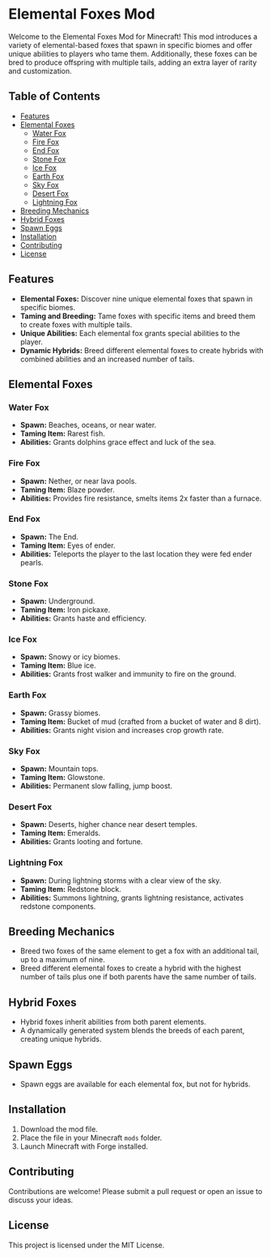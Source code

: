 # Elemental Foxes Mod

Welcome to the Elemental Foxes Mod for Minecraft! This mod introduces a variety of elemental-based foxes that spawn in specific biomes and offer unique abilities to players who tame them. Additionally, these foxes can be bred to produce offspring with multiple tails, adding an extra layer of rarity and customization.

## Table of Contents

- [Features](#features)
- [Elemental Foxes](#elemental-foxes)
  - [Water Fox](#water-fox)
  - [Fire Fox](#fire-fox)
  - [End Fox](#end-fox)
  - [Stone Fox](#stone-fox)
  - [Ice Fox](#ice-fox)
  - [Earth Fox](#earth-fox)
  - [Sky Fox](#sky-fox)
  - [Desert Fox](#desert-fox)
  - [Lightning Fox](#lightning-fox)
- [Breeding Mechanics](#breeding-mechanics)
- [Hybrid Foxes](#hybrid-foxes)
- [Spawn Eggs](#spawn-eggs)
- [Installation](#installation)
- [Contributing](#contributing)
- [License](#license)

## Features

- **Elemental Foxes:** Discover nine unique elemental foxes that spawn in specific biomes.
- **Taming and Breeding:** Tame foxes with specific items and breed them to create foxes with multiple tails.
- **Unique Abilities:** Each elemental fox grants special abilities to the player.
- **Dynamic Hybrids:** Breed different elemental foxes to create hybrids with combined abilities and an increased number of tails.

## Elemental Foxes

### Water Fox
- **Spawn:** Beaches, oceans, or near water.
- **Taming Item:** Rarest fish.
- **Abilities:** Grants dolphins grace effect and luck of the sea.

### Fire Fox
- **Spawn:** Nether, or near lava pools.
- **Taming Item:** Blaze powder.
- **Abilities:** Provides fire resistance, smelts items 2x faster than a furnace.

### End Fox
- **Spawn:** The End.
- **Taming Item:** Eyes of ender.
- **Abilities:** Teleports the player to the last location they were fed ender pearls.

### Stone Fox
- **Spawn:** Underground.
- **Taming Item:** Iron pickaxe.
- **Abilities:** Grants haste and efficiency.

### Ice Fox
- **Spawn:** Snowy or icy biomes.
- **Taming Item:** Blue ice.
- **Abilities:** Grants frost walker and immunity to fire on the ground.

### Earth Fox
- **Spawn:** Grassy biomes.
- **Taming Item:** Bucket of mud (crafted from a bucket of water and 8 dirt).
- **Abilities:** Grants night vision and increases crop growth rate.

### Sky Fox
- **Spawn:** Mountain tops.
- **Taming Item:** Glowstone.
- **Abilities:** Permanent slow falling, jump boost.

### Desert Fox
- **Spawn:** Deserts, higher chance near desert temples.
- **Taming Item:** Emeralds.
- **Abilities:** Grants looting and fortune.

### Lightning Fox
- **Spawn:** During lightning storms with a clear view of the sky.
- **Taming Item:** Redstone block.
- **Abilities:** Summons lightning, grants lightning resistance, activates redstone components.

## Breeding Mechanics

- Breed two foxes of the same element to get a fox with an additional tail, up to a maximum of nine.
- Breed different elemental foxes to create a hybrid with the highest number of tails plus one if both parents have the same number of tails.

## Hybrid Foxes

- Hybrid foxes inherit abilities from both parent elements.
- A dynamically generated system blends the breeds of each parent, creating unique hybrids.

## Spawn Eggs

- Spawn eggs are available for each elemental fox, but not for hybrids.

## Installation

1. Download the mod file.
2. Place the file in your Minecraft `mods` folder.
3. Launch Minecraft with Forge installed.

## Contributing

Contributions are welcome! Please submit a pull request or open an issue to discuss your ideas.

## License

This project is licensed under the MIT License.
